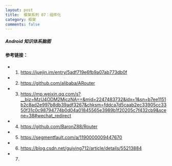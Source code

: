 ```yaml
---
layout: post
title:  框架系列 07：组件化
category: 框架
comments: false
---
```

 
#####  Android 知识体系脑图


  
 
#### 参考链接：
 
* 1. <https://juejin.im/entry/5adf719e6fb9a07ab773db0f>
* 2. <https://github.com/alibaba/ARouter>
* 3. <https://mp.weixin.qq.com/s?__biz=MzU4ODM2MjczNA==&mid=2247483732&idx=1&sn=b7ee1151b2c8ad2e997b8db39adf3267&chksm=fddca7d5caab2ec33905cc3350f31c0c98794774b0d04a01845565e3989b1f20205c7f432cb9&scene=38#wechat_redirect>
* 4. <https://github.com/BaronZ88/Router>
* 5. <https://segmentfault.com/a/1190000009447670>
* 6. <https://blog.csdn.net/guiying712/article/details/55213884>
* 7. 
 
 
 
 
 
 
 
 
 
 
 
 
 
 
 
 